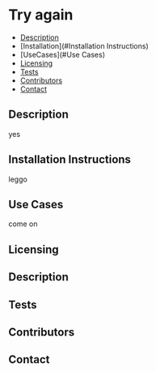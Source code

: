 # Try again
  * [Description](#Description)
  * [Installation](#Installation Instructions)
  * [UseCases](#Use Cases)
  * [Licensing](#Licensing)
  * [Tests](#Tests)
  * [Contributors](#Contributors)
  * [Contact](#Contact)
  
  ## Description
yes
  ## Installation Instructions
  leggo

  ## Use Cases
  come on

  ## Licensing

  ## Description

  ## Tests

  ## Contributors

  ## Contact
